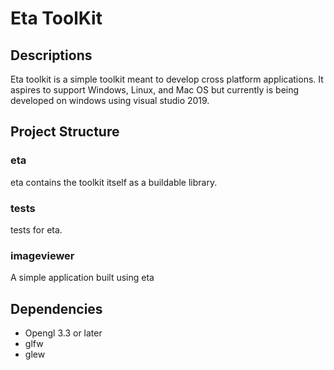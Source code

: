 # Eta ToolKit

## Descriptions

Eta toolkit is a simple toolkit meant to develop cross platform applications. 
It aspires to support Windows, Linux, and Mac OS but currently is being 
developed on windows using visual studio 2019.


## Project Structure

### eta

eta contains the toolkit itself as a buildable library.


### tests

tests for eta.


### imageviewer

A simple application built using eta

## Dependencies

- Opengl 3.3 or later
- glfw
- glew
